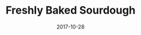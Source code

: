 ---
title: Freshly Baked Sourdough
caption: A freshly baked loaf of sourdough bread
location: Shetland, UK
slug: /1710001
date: 2017-10-28
featuredImage: ./images/waas-bakery-scene-48.jpg
tags: ["Bakery", "Bread", "Shetland", "UK"]
category: gallery
subject: On Display
---